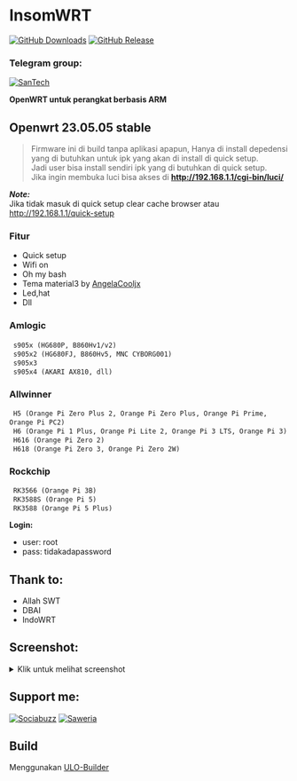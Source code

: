 # InsomWRT
[![GitHub Downloads](https://img.shields.io/github/downloads/bobbyunknown/InsomWRT/total?style=for-the-badge)](https://github.com/bobbyunknown)
[![GitHub Release](https://img.shields.io/github/v/release/bobbyunknown/InsomWRT?style=for-the-badge)](https://github.com/bobbyunknown/InsomWRT/releases)


### Telegram group:
[![SanTech](https://img.shields.io/badge/SanTech-2CA5E0?style=for-the-badge&logo=telegram&logoColor=white)](https://t.me/+TuLCASzJrVJmNzM1)

**OpenWRT untuk perangkat berbasis ARM**

## Openwrt 23.05.05 stable

>Firmware ini di build tanpa aplikasi apapun, Hanya di install depedensi yang di butuhkan untuk ipk yang akan di install di quick setup. <br>
Jadi user bisa install sendiri ipk yang di butuhkan di quick setup. <br>
Jika ingin membuka luci bisa akses di **http://192.168.1.1/cgi-bin/luci/** <br>

***Note:*** <br>
Jika tidak masuk di quick setup clear cache browser atau http://192.168.1.1/quick-setup


### Fitur
- Quick setup
- Wifi on
- Oh my bash
- Tema material3 by [AngelaCooljx](https://github.com/AngelaCooljx/luci-theme-material3 "AngelaCooljx")
- Led,hat
- Dll

 ### Amlogic
     s905x (HG680P, B860Hv1/v2)
     s905x2 (HG680FJ, B860Hv5, MNC CYBORG001)
     s905x3 
     s905x4 (AKARI AX810, dll)

 ### Allwinner
     H5 (Orange Pi Zero Plus 2, Orange Pi Zero Plus, Orange Pi Prime, Orange Pi PC2)
     H6 (Orange Pi 1 Plus, Orange Pi Lite 2, Orange Pi 3 LTS, Orange Pi 3)
     H616 (Orange Pi Zero 2)
     H618 (Orange Pi Zero 3, Orange Pi Zero 2W)

 ### Rockchip
     RK3566 (Orange Pi 3B)
     RK3588S (Orange Pi 5)
     RK3588 (Orange Pi 5 Plus)


**Login:**
- user: root
- pass: tidakadapassword

## Thank to:
- Allah SWT
- DBAI
- IndoWRT

## Screenshot:
<details>
<summary>Klik untuk melihat screenshot</summary>

![Welcome](img/welcome.png)
![About](img/about.png)
![install App](img/install-app.png)
![install Theme](img/install-theme.png)
![Customize](img/customize.png)
![Luci](img/luci.png)
![ttyd](img/ttyd.png)


</details>

## Support me:

[![Sociabuzz](https://img.shields.io/badge/Sociabuzz-1DA1F2?style=for-the-badge&logo=sociabuzz&logoColor=white)](https://sociabuzz.com/bobbyunknown/tribe)
[![Saweria](https://img.shields.io/badge/Saweria-FFA500?style=for-the-badge&logo=saweria&logoColor=white)](https://saweria.co/bobbyunknown)

## Build
Menggunakan [ULO-Builder](https://github.com/armarchindo/ULO-Builder)
